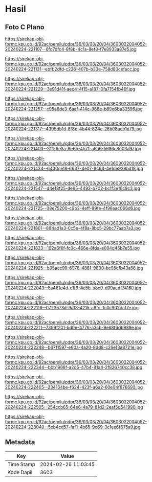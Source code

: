 # Hasil

## Foto C Plano

https://sirekap-obj-formc.kpu.go.id/92ac/pemilu/pdpr/36/03/03/20/04/3603032004052-20240224-221107--6fd7dfc4-8f8b-4c1a-8ef8-f7e8933a87e5.jpg

https://sirekap-obj-formc.kpu.go.id/92ac/pemilu/pdpr/36/03/03/20/04/3603032004052-20240224-221131--ebfb2dfd-c226-407b-b33e-758d80cefacc.jpg

https://sirekap-obj-formc.kpu.go.id/92ac/pemilu/pdpr/36/03/03/20/04/3603032004052-20240224-221229--3e91d41f-aec4-4f15-a187-0fa7154fb46f.jpg

https://sirekap-obj-formc.kpu.go.id/92ac/pemilu/pdpr/36/03/03/20/04/3603032004052-20240224-221257--c95a8de3-6aaf-414c-968e-b89e6ba33596.jpg

https://sirekap-obj-formc.kpu.go.id/92ac/pemilu/pdpr/36/03/03/20/04/3603032004052-20240224-221317--4395db1d-8f8e-4b44-824e-26b08aeb1d79.jpg

https://sirekap-obj-formc.kpu.go.id/92ac/pemilu/pdpr/36/03/03/20/04/3603032004052-20240224-221403--31f56e3a-6e65-4571-a6a6-5686c8e03a97.jpg

https://sirekap-obj-formc.kpu.go.id/92ac/pemilu/pdpr/36/03/03/20/04/3603032004052-20240224-221434--6430ce18-6637-4e07-8c94-4e1de939bd18.jpg

https://sirekap-obj-formc.kpu.go.id/92ac/pemilu/pdpr/36/03/03/20/04/3603032004052-20240224-221547--d4ef8f25-de95-4492-b702-bc1f3e16c9c3.jpg

https://sirekap-obj-formc.kpu.go.id/92ac/pemilu/pdpr/36/03/03/20/04/3603032004052-20240224-221725--08e75200-c9b2-4eff-89fe-4f98aac066d6.jpg

https://sirekap-obj-formc.kpu.go.id/92ac/pemilu/pdpr/36/03/03/20/04/3603032004052-20240224-221801--884ad1a3-0c5e-4f8a-8bc5-29bc77aab7a3.jpg

https://sirekap-obj-formc.kpu.go.id/92ac/pemilu/pdpr/36/03/03/20/04/3603032004052-20240224-221833--162a6f6f-fc0c-466e-8fda-e004d45b7e55.jpg

https://sirekap-obj-formc.kpu.go.id/92ac/pemilu/pdpr/36/03/03/20/04/3603032004052-20240224-221925--b05acc99-6978-4881-9830-bc95cfb43a58.jpg

https://sirekap-obj-formc.kpu.go.id/92ac/pemilu/pdpr/36/03/03/20/04/3603032004052-20240224-222043--5a461e4d-c1f9-4c5b-b8c0-d09acdf74160.jpg

https://sirekap-obj-formc.kpu.go.id/92ac/pemilu/pdpr/36/03/03/20/04/3603032004052-20240224-222116--0723573d-9a13-4215-a6fd-1c0c902dcf7e.jpg

https://sirekap-obj-formc.kpu.go.id/92ac/pemilu/pdpr/36/03/03/20/04/3603032004052-20240224-222211--7399f201-bd0e-4776-a3cb-9e68f6db989e.jpg

https://sirekap-obj-formc.kpu.go.id/92ac/pemilu/pdpr/36/03/03/20/04/3603032004052-20240224-222248--b67f1597-e60a-4a20-8dd8-c26e13a8721e.jpg

https://sirekap-obj-formc.kpu.go.id/92ac/pemilu/pdpr/36/03/03/20/04/3603032004052-20240224-222344--bbb1968f-a2d5-47b4-81a4-2f826740cc38.jpg

https://sirekap-obj-formc.kpu.go.id/92ac/pemilu/pdpr/36/03/03/20/04/3603032004052-20240224-222405--234164be-f624-423f-a6a2-60e04f876690.jpg

https://sirekap-obj-formc.kpu.go.id/92ac/pemilu/pdpr/36/03/03/20/04/3603032004052-20240224-222505--254ccb65-64e6-4a79-81d2-2eaf5d541990.jpg

https://sirekap-obj-formc.kpu.go.id/92ac/pemilu/pdpr/36/03/03/20/04/3603032004052-20240224-223040--5cb4cd57-faf1-4b65-9c69-3c1ee6f675a9.jpg


## Metadata

| Key        | Value               |
| ---------- | ------------------- |
| Time Stamp | 2024-02-26 11:03:45 |
| Kode Dapil | 3603                |



